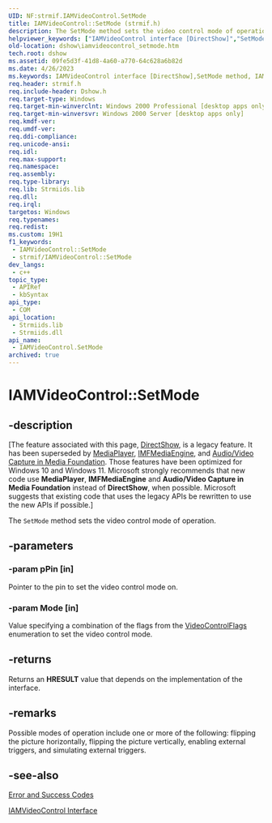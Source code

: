 ```yaml
---
UID: NF:strmif.IAMVideoControl.SetMode
title: IAMVideoControl::SetMode (strmif.h)
description: The SetMode method sets the video control mode of operation.
helpviewer_keywords: ["IAMVideoControl interface [DirectShow]","SetMode method","IAMVideoControl.SetMode","IAMVideoControl::SetMode","IAMVideoControlSetMode","SetMode","SetMode method [DirectShow]","SetMode method [DirectShow]","IAMVideoControl interface","dshow.iamvideocontrol_setmode","strmif/IAMVideoControl::SetMode"]
old-location: dshow\iamvideocontrol_setmode.htm
tech.root: dshow
ms.assetid: 09fe5d3f-41d8-4a60-a770-64c628a6b82d
ms.date: 4/26/2023
ms.keywords: IAMVideoControl interface [DirectShow],SetMode method, IAMVideoControl.SetMode, IAMVideoControl::SetMode, IAMVideoControlSetMode, SetMode, SetMode method [DirectShow], SetMode method [DirectShow],IAMVideoControl interface, dshow.iamvideocontrol_setmode, strmif/IAMVideoControl::SetMode
req.header: strmif.h
req.include-header: Dshow.h
req.target-type: Windows
req.target-min-winverclnt: Windows 2000 Professional [desktop apps only]
req.target-min-winversvr: Windows 2000 Server [desktop apps only]
req.kmdf-ver: 
req.umdf-ver: 
req.ddi-compliance: 
req.unicode-ansi: 
req.idl: 
req.max-support: 
req.namespace: 
req.assembly: 
req.type-library: 
req.lib: Strmiids.lib
req.dll: 
req.irql: 
targetos: Windows
req.typenames: 
req.redist: 
ms.custom: 19H1
f1_keywords:
 - IAMVideoControl::SetMode
 - strmif/IAMVideoControl::SetMode
dev_langs:
 - c++
topic_type:
 - APIRef
 - kbSyntax
api_type:
 - COM
api_location:
 - Strmiids.lib
 - Strmiids.dll
api_name:
 - IAMVideoControl.SetMode
archived: true
---
```


# IAMVideoControl::SetMode


## -description

\[The feature associated with this page, [DirectShow](/windows/win32/directshow/directshow), is a legacy feature. It has been superseded by [MediaPlayer](/uwp/api/Windows.Media.Playback.MediaPlayer), [IMFMediaEngine](/windows/win32/api/mfmediaengine/nn-mfmediaengine-imfmediaengine), and [Audio/Video Capture in Media Foundation](/windows/win32/medfound/audio-video-capture-in-media-foundation). Those features have been optimized for Windows 10 and Windows 11. Microsoft strongly recommends that new code use **MediaPlayer**, **IMFMediaEngine** and **Audio/Video Capture in Media Foundation** instead of **DirectShow**, when possible. Microsoft suggests that existing code that uses the legacy APIs be rewritten to use the new APIs if possible.\]

The <code>SetMode</code> method sets the video control mode of operation.

## -parameters

### -param pPin [in]

Pointer to the pin to set the video control mode on.

### -param Mode [in]

Value specifying a combination of the flags from the [VideoControlFlags](/windows/desktop/api/strmif/ne-strmif-videocontrolflags) enumeration to set the video control mode.

## -returns

Returns an <b>HRESULT</b> value that depends on the implementation of the interface.

## -remarks

Possible modes of operation include one or more of the following: flipping the picture horizontally, flipping the picture vertically, enabling external triggers, and simulating external triggers.

## -see-also

<a href="/windows/desktop/DirectShow/error-and-success-codes">Error and Success Codes</a>



<a href="/windows/desktop/api/strmif/nn-strmif-iamvideocontrol">IAMVideoControl Interface</a>
